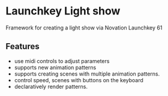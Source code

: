 # Launchkey Light show

Framework for creating a light show via Novation Launchkey 61

## Features

- use midi controls to adjust parameters
- supports new animation patterns
- supports creating scenes with multiple animation patterns.
- control speed, scenes with buttons on the keyboard
- declaratively render patterns.
